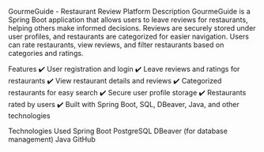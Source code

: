 GourmeGuide - Restaurant Review Platform
Description
GourmeGuide is a Spring Boot application that allows users to leave reviews for restaurants, helping others make informed decisions. Reviews are securely stored under user profiles, and restaurants are categorized for easier navigation. Users can rate restaurants, view reviews, and filter restaurants based on categories and ratings.

Features
✔️ User registration and login
✔️ Leave reviews and ratings for restaurants
✔️ View restaurant details and reviews
✔️ Categorized restaurants for easy search
✔️ Secure user profile storage
✔️ Restaurants rated by users
✔️ Built with Spring Boot, SQL, DBeaver, Java, and other technologies

Technologies Used
Spring Boot
PostgreSQL
DBeaver (for database management)
Java
GitHub
